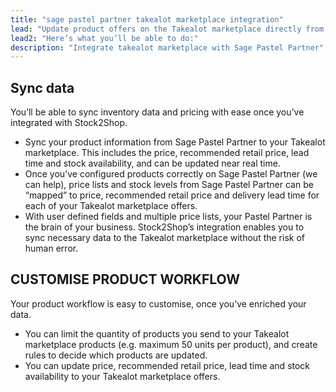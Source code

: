 ```yaml
---
title: "sage pastel partner takealot marketplace integration"
lead: "Update product offers on the Takealot marketplace directly from your Pastel Partner. Stock2Shop’s simple integration will streamline your operation by reducing duplicate data capture, and ensuring your product information on Takealot is up to date."
lead2: "Here’s what you’ll be able to do:"
description: "Integrate takealot marketplace with Sage Pastel Partner"
---
```


Sync data
---------

You’ll be able to sync inventory data and pricing with ease once you’ve integrated with Stock2Shop.

*   Sync your product information from Sage Pastel Partner to your Takealot marketplace. This includes the price, recommended retail price, lead time and stock availability, and can be updated near real time.
*   Once you’ve configured products correctly on Sage Pastel Partner (we can help), price lists and stock levels from Sage Pastel Partner can be “mapped” to price, recommended retail price and delivery lead time for each of your Takealot marketplace offers.
*   With user defined fields and multiple price lists, your Pastel Partner is the brain of your business. Stock2Shop’s integration enables you to sync necessary data to the Takealot marketplace without the risk of human error.

CUSTOMISE PRODUCT WORKFLOW
--------------------------

Your product workflow is easy to customise, once you’ve enriched your data.

*   You can limit the quantity of products you send to your Takealot marketplace products (e.g. maximum 50 units per product), and create rules to decide which products are updated.
*   You can update price, recommended retail price, lead time and stock availability to your Takealot marketplace offers.
